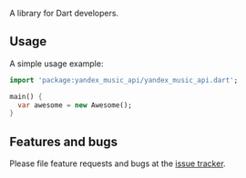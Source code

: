 A library for Dart developers.

## Usage

A simple usage example:

```dart
import 'package:yandex_music_api/yandex_music_api.dart';

main() {
  var awesome = new Awesome();
}
```

## Features and bugs

Please file feature requests and bugs at the [issue tracker][tracker].

[tracker]: http://example.com/issues/replaceme
